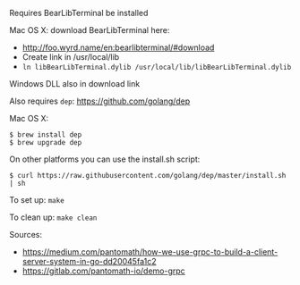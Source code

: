 Requires BearLibTerminal be installed 

Mac OS X: download BearLibTerminal here: 
- http://foo.wyrd.name/en:bearlibterminal/#download
- Create link in /usr/local/lib
- `ln libBearLibTerminal.dylib /usr/local/lib/libBearLibTerminal.dylib`

Windows DLL also in download link

Also requires `dep`:
https://github.com/golang/dep

Mac OS X:
```
$ brew install dep
$ brew upgrade dep
```

On other platforms you can use the install.sh script:

```
$ curl https://raw.githubusercontent.com/golang/dep/master/install.sh | sh
````

To set up: `make`

To clean up: `make clean`

Sources: 
- https://medium.com/pantomath/how-we-use-grpc-to-build-a-client-server-system-in-go-dd20045fa1c2
- https://gitlab.com/pantomath-io/demo-grpc